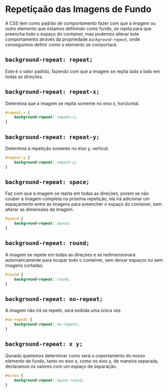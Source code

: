 # Repetiçaão das Imagens de Fundo
A CSS tem como padrão de comportamento fazer com que a imagem ou outro elemento que estamos definindo como fundo, se repita para que preencha todo o espaço do container, mas podemos alterar este comportamento através da propriedade *`background-repeat`*, onde conseguimos definir como o elemento se comportará.

## `background-repeat: repeat;`
Este é o valor padrão, fazendo com que a imagem se repita lado a lado em todas as direções.

## `background-repeat: repeat-x;`
Determina que a imagem se repita somente no eixo x, horizontal.
```css
#repeat-x {
    background-repeat: repeat-x;
}
```

## `background-repeat: repeat-y;`
Determina a repetição somente no eixo y, vertical.
```css
#repeat-y {
    background-repeat: repeat-y;
}
```

## `background-repeat: space;`
Faz com que a imagem se repita em todas as direções, porem se não couber a imagem completa na próxima repetição, ela irá adicionar um espaçamento entre as imagens para preencher o espaço do container, sem alterar as dimensões da imagem.
```css
#space {
    background-repeat: space;
}
```

## `background-repeat: round;`
A imagem se repete em todas as direções e se redimensionará automaticamente para ocupar todo o conteiner, sem deixar espaços ou sem imagens cortadas.
```css
#round {
    background-repeat: round;
}
```

## `background-repeat: no-repeat;`
A imagem não irá se repetir, será exibida uma única vez.
```css
#no-repeat {
    background-repeat: no-repeat;
}
```

## `background-repeat: x y;`
Qunado queremos determinar como será o coportamento do nosso elemento de fundo, tanto no eixo x, como no eixo y, de maneira separada, declaramos os valores com um espaço de separação.
```css
#eixos {
    background-repeat: space round;
}
```